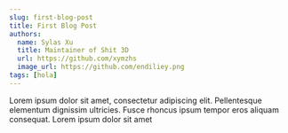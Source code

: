 ```yaml
---
slug: first-blog-post
title: First Blog Post
authors:
  name: Sylas Xu
  title: Maintainer of Shit 3D
  url: https://github.com/xymzhs
  image_url: https://github.com/endiliey.png
tags: [hola]
---
```


Lorem ipsum dolor sit amet, consectetur adipiscing elit. Pellentesque elementum dignissim ultricies. Fusce rhoncus ipsum tempor eros aliquam consequat. Lorem ipsum dolor sit amet
